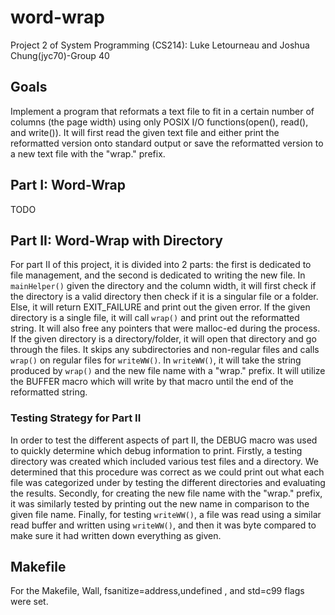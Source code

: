 # word-wrap
Project 2 of System Programming (CS214): Luke Letourneau and Joshua Chung(jyc70)-Group 40

## Goals ##
Implement a program that reformats a text file to fit in a certain number of columns (the page width) using only POSIX I/O functions(open(), read(), and write()). It will first read the given text file and either print the reformatted version onto standard output or save the reformatted version to a new text file with the "wrap." prefix.

## Part I: Word-Wrap ##
TODO

## Part II: Word-Wrap with Directory ##

For part II of this project, it is divided into 2 parts: the first is dedicated to file management, and the second is dedicated to writing the new file. In `mainHelper()` given the directory and the column width, it will first check if the directory is a valid directory then check if it is a singular file or a folder. Else, it will return EXIT_FAILURE and print out the given error. If the given directory is a single file, it will call `wrap()` and print out the reformatted string. It will also free any pointers that were malloc-ed during the process. If the given directory is a directory/folder, it will open that directory and go through the files. It skips any subdirectories and non-regular files and calls `wrap()` on regular files for `writeWW()`. In `writeWW()`, it will take the string produced by `wrap()` and the new file name with a "wrap." prefix. It will utilize the BUFFER macro which will write by that macro until the end of the reformatted string.

### Testing Strategy for Part II ###

In order to test the different aspects of part II, the DEBUG macro was used to quickly determine which debug information to print. Firstly, a testing directory was created which included various test files and a directory. We determined that this procedure was correct as we could print out what each file was categorized under by testing the different directories and evaluating the results. Secondly, for creating the new file name with the "wrap." prefix, it was similarly tested by printing out the new name in comparison to the given file name. Finally, for testing `writeWW()`, a file was read using a similar read buffer and written using `writeWW()`, and then it was byte compared to make sure it had written down everything as given.

## Makefile ##
For the Makefile, Wall, fsanitize=address,undefined , and std=c99 flags were set.
